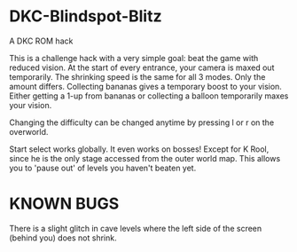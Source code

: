 # DKC-Blindspot-Blitz
A DKC ROM hack

This is a challenge hack with a very simple goal: beat the game with reduced vision. At the start of every entrance, your camera is maxed out temporarily. The shrinking speed is the same for all 3 modes. Only the amount differs. Collecting bananas gives a temporary boost to your vision. Either getting a 1-up from bananas or collecting a balloon temporarily maxes your vision.

Changing the difficulty can be changed anytime by pressing l or r on the overworld.

Start select works globally. It even works on bosses! Except for K Rool, since he is the only stage accessed from the outer world map. This allows you to 'pause out' of levels you haven't beaten yet.

# KNOWN BUGS
There is a slight glitch in cave levels where the left side of the screen (behind you) does not shrink.
